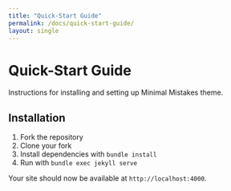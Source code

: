 ```yaml
---
title: "Quick-Start Guide"
permalink: /docs/quick-start-guide/
layout: single
---
```


# Quick-Start Guide

Instructions for installing and setting up Minimal Mistakes theme.

## Installation

1. Fork the repository
2. Clone your fork
3. Install dependencies with `bundle install`
4. Run with `bundle exec jekyll serve`

Your site should now be available at `http://localhost:4000`.